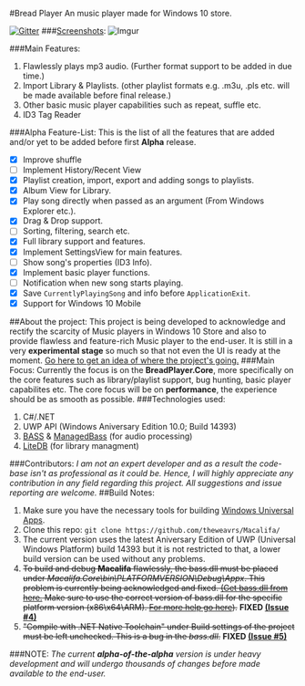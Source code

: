 #Bread Player
An music player made for Windows 10 store.

[![Gitter](https://img.shields.io/gitter/room/nwjs/nw.js.svg?maxAge=2592000)](https://gitter.im/macalifa/Lobby)
###[Screenshots](https://github.com/theweavrs/Macalifa/wiki/Screenshots):
![Imgur](http://i.imgur.com/QBZY1AB.jpg)

###Main Features:
1. Flawlessly plays mp3 audio. (Further format support to be added in due time.)
2. Import Library & Playlists. (other playlist formats e.g. .m3u, .pls etc. will be made available before final release.) 
3. Other basic music player capabilities such as repeat, suffle etc.
4. ID3 Tag Reader

###Alpha Feature-List:
This is the list of all the features that are added and/or yet to be added before first **Alpha** release.
- [x] Improve shuffle
- [ ] Implement History/Recent View
- [x] Playlist creation, import, export and adding songs to playlists. 
- [x] Album View for Library.
- [x] Play song directly when passed as an argument (From Windows Explorer etc.).
- [x] Drag & Drop support.
- [ ] Sorting, filtering, search etc.
- [x] Full library support and features. 
- [x] Implement SettingsView for main features.
- [ ] Show song's properties (ID3 Info).
- [x] Implement basic player functions.
- [ ] Notification when new song starts playing.
- [x] Save `CurrentlyPlayingSong` and info before `ApplicationExit`.
- [x] Support for Windows 10 Mobile

##About the project:
This project is being developed to acknowledge and rectify the scarcity of Music players in Windows 10 Store and also to provide flawless and feature-rich Music player to the end-user. It is still in a very **experimental stage** so much so that not even the UI is ready at the moment.
 [Go here to get an idea of where the project's going.](https://github.com/theweavrs/Macalifa/wiki/Road-to-the-first-release)
###Main Focus:
Currently the focus is on the **BreadPlayer.Core**, more specifically on the core features such as library/playlist support, bug hunting, basic player capabilites etc. The core focus will be on **performance**, the experience should be as smooth as possible.
###Technologies used:
1. C#/.NET
2. UWP API (Windows Aniversary Edition 10.0; Build 14393)
2. [BASS](http://www.un4seen.com/bass.html) & [ManagedBass](https://github.com/ManagedBass/ManagedBass) (for audio processing)
3. [LiteDB](https://github.com/mbdavid/LiteDB) (for library managment)

###Contributors:
_I am not an expert developer and as a result the code-base isn't as professional as it could be. Hence, I will highly appreciate any contribution in any field regarding this project. All suggestions and issue reporting are welcome._
##Build Notes:
1. Make sure you have the necessary tools for building [Windows Universal Apps](https://dev.windows.com/en-us/develop/building-universal-Windows-apps).
2. Clone this repo:  `git clone https://github.com/theweavrs/Macalifa/`
3. The current version uses the latest Aniversary Edition of UWP (Universal Windows Platform) build 14393 but it is not restricted to that, a lower build version can be used without any problems.
4. ~~To build and debug **Macalifa** flawlessly, the bass.dll must be placed under _Macalifa.Core\bin\PLATFORMVERSION\Debug\Appx_. This problem is currently being acknowledged and fixed. [(Get bass.dll from here.](http://www.un4seen.com/stuff/bass24-winstore.zip) Make sure to use the correct version of bass.dll for the specific platform version (x86\x64\ARM). [For more help go here](http://www.un4seen.com/forum/?topic=16665)).~~ **FIXED [(Issue #4)](https://github.com/theweavrs/Macalifa/issues/4)**
5. ~~"Compile with .NET Native Toolchain" under Build settings of the project must be left unchecked. This is a bug in the _bass.dll_.~~ **FIXED [(Issue #5)](https://github.com/theweavrs/Macalifa/issues/5)**

###NOTE:
_The current **alpha-of-the-alpha** version is under heavy development and will undergo thousands of changes before made available to the end-user._
